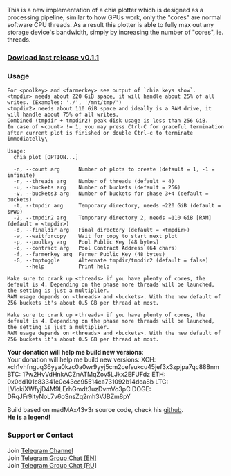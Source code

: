 This is a new implementation of a chia plotter which is designed as a processing pipeline, similar to how GPUs work, only the "cores" are normal software CPU threads.
As a result this plotter is able to fully max out any storage device's bandwidth, simply by increasing the number of "cores", ie. threads.

### [Dowload last release v0.1.1](https://github.com/stotiks/chia-plotter/releases/latest)
### Usage

```
For <poolkey> and <farmerkey> see output of `chia keys show`.
<tmpdir> needs about 220 GiB space, it will handle about 25% of all writes. (Examples: './', '/mnt/tmp/')
<tmpdir2> needs about 110 GiB space and ideally is a RAM drive, it will handle about 75% of all writes.
Combined (tmpdir + tmpdir2) peak disk usage is less than 256 GiB.
In case of <count> != 1, you may press Ctrl-C for graceful termination after current plot is finished or double Ctrl-c to terminate immediatelly\

Usage:
  chia_plot [OPTION...]

  -n, --count arg      Number of plots to create (default = 1, -1 = infinite)
  -r, --threads arg    Number of threads (default = 4)
  -u, --buckets arg    Number of buckets (default = 256)
  -v, --buckets3 arg   Number of buckets for phase 3+4 (default = buckets)
  -t, --tmpdir arg     Temporary directory, needs ~220 GiB (default = $PWD)
  -2, --tmpdir2 arg    Temporary directory 2, needs ~110 GiB [RAM] (default = <tmpdir>)
  -d, --finaldir arg   Final directory (default = <tmpdir>)
  -w, --waitforcopy    Wait for copy to start next plot
  -p, --poolkey arg    Pool Public Key (48 bytes)
  -c, --contract arg   Pool Contract Address (64 chars)
  -f, --farmerkey arg  Farmer Public Key (48 bytes)
  -G, --tmptoggle      Alternate tmpdir/tmpdir2 (default = false)
      --help           Print help

Make sure to crank up <threads> if you have plenty of cores, the default is 4. Depending on the phase more threads will be launched, the setting is just a multiplier.
RAM usage depends on <threads> and <buckets>. With the new default of 256 buckets it's about 0.5 GB per thread at most.
      
Make sure to crank up <threads> if you have plenty of cores, the default is 4. Depending on the phase more threads will be launched, the setting is just a multiplier.
RAM usage depends on <threads> and <buckets>. With the new default of 256 buckets it's about 0.5 GB per thread at most.      
```
  
  
**Your donation will help me build new versions**:  
Your donation will help me build new versions:
XCH: xch1vhfnguq36yya0kzc0a0wr9yyj5cm2cefsukcu45jef3x3zpjpa7qc888nm
BTC: 17w2HvVdHnkACZnATMqZov5LJkx2EFUFdz
ETH: 0x0dd101c83341e0c43cc95514ca731092b14dea8b
LTC: LViokiXWfyjD4M9LErhGmdt3uzDvmVo3pC
DOGE: DRqJFr9ityNoL7v6oSnsZq2mh3VJBZm8pY
  
  
  
Build based on madMAx43v3r source code, check his [github](https://github.com/madMAx43v3r/chia-plotter).  
**He is a legend!**


### Support or Contact
Join [Telegram Channel](https://t.me/joinchat/MNUucun9Fc05NzFk)  
Join [Telegram Group Chat [EN]](https://t.me/joinchat/Zpp_MrInPN44YzQ0)  
Join [Telegram Group Chat [RU]](https://t.me/joinchat/Ir7pi0SueGU1NjFk)  
